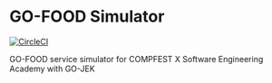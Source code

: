 # GO-FOOD Simulator

[![CircleCI](https://circleci.com/gh/Log-baseE/GO-FOOD-Simulator.svg?style=svg)](https://circleci.com/gh/Log-baseE/GO-FOOD-Simulator)

GO-FOOD service simulator for COMPFEST X Software Engineering Academy with GO-JEK

